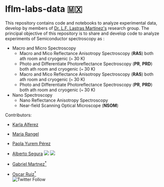 # lflm-labs-data 🇲🇽

This repository contains code and notebooks to analyze experimental data, develop by members of  [Dr. L.F. Lastras Martinez's](http://www.iico.uaslp.mx/Paginas/Luis-Felipe.aspx) research group.
The principal objective of this repository is to share and develop code to analyze experiments of Semiconductor spectroscopy as : 

+ Macro and Micro Spectroscopy
    * Macro and Mico Reflectance Anisotropy Spectroscopy (**RAS**) both ath room  and cryogenic (`≈` 30 K)
    * Photo and Differentiate Photoreflectance Spectroscopy (**PR**, **PRD**) both ath room  and cryogenic (`≈` 30 K)
    * Macro and Mico Reflectance Anisotropy Spectroscopy (**RAS**) both ath room  and cryogenic (`≈` 30 K)
    * Photo and Differentiate Photoreflectance Spectroscopy (**PR**, **PRD**) both ath room  and cryogenic (`≈` 30 K)
+ Nano Spectroscopy
    * Nano Reflectance Anisotropy Spectroscopy 
    * Near-field Scanning Optical Microscope (**NSOM**)

Contributors:
* [Karla Alferez](https://github.com/KarlaAlf)
* [Maria Rangel](https://github.com/Mariarangel6)
* [Paola Yurem Pérez](https://github.com/PaolaYurem)
* [Alberto Segura](https://github.com/AlbertoSegura24)
  <a href="https://instagram.com/gael_alberto2001"><img src="https://img.shields.io/badge/instagram-E4405F.svg?style=for-the-badge&logo=instagram&logoColor=white"/></a>
<a href="https://twitter.com/Alberto_Segura5"><img src="https://img.shields.io/badge/twitter-1DA1F2.svg?style=for-the-badge&logo=twitter&logoColor=white"/></a>


* [Gabriel Martnez<sup>*</sup>](https://github.com/Gabmtzz)
* [Oscar Ruiz<sup>*</sup>](https://github.com/RUCO13)<br/>
    ![Twitter Follow](https://img.shields.io/twitter/follow/ruco0713?color=blue&logo=twitter&style=flat)
